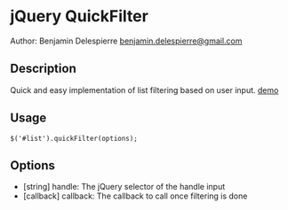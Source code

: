 jQuery QuickFilter
==================

Author: Benjamin Delespierre <benjamin.delespierre@gmail.com>

Description
-----------

Quick and easy implementation of list filtering based on user input.
[demo](http://bdelespierre.github.com/jquery-quickfilter)

Usage
-----

    $('#list').quickFilter(options);
    
Options
-------

* [string] handle: The jQuery selector of the handle input
* [callback] callback: The callback to call once filtering is done


